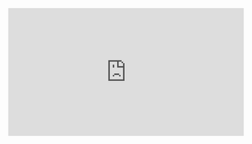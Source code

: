 <iframe width="480" height="260" src="https://www.youtube.com/embed/64UPbWzQXO0" frameborder="0" allow="accelerometer; autoplay; encrypted-media; gyroscope; picture-in-picture" allowfullscreen></iframe>
